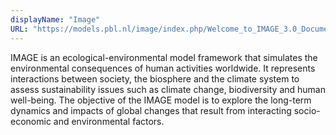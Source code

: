 ```yaml
---
displayName: "Image"
URL: "https://models.pbl.nl/image/index.php/Welcome_to_IMAGE_3.0_Documentation"
---
```


IMAGE is an ecological-environmental model framework that simulates the environmental consequences of human activities worldwide. It represents interactions between society, the biosphere and the climate system to assess sustainability issues such as climate change, biodiversity and human well-being. The objective of the IMAGE model is to explore the long-term dynamics and impacts of global changes that result from interacting socio-economic and environmental factors.